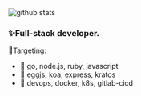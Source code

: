 <img  src="https://github-readme-stats.vercel.app/api?username=lucky-dj&show_icons=true&icon_color=0366d6&bg_color=ffffff" alt="github stats">

### ✨Full-stack developer.

🎯Targeting: 
- 🌱 go, node.js, ruby, javascript
- 🌱 eggjs, koa, express, kratos
- 🌱 devops, docker, k8s, gitlab-cicd

<!--
**Lucky-dj/Lucky-dj** is a ✨ _special_ ✨ repository because its `README.md` (this file) appears on your GitHub profile.

Here are some ideas to get you started:

- 🔭 I’m currently working on ...
- 🌱 I’m currently learning ...
- 👯 I’m looking to collaborate on ...
- 🤔 I’m looking for help with ...
- 💬 Ask me about ...
- 📫 How to reach me: ...
- 😄 Pronouns: ...
- ⚡ Fun fact: ...
-->
